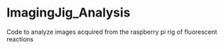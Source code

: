 # ImagingJig_Analysis
Code to analyze images acquired from the raspberry pi rig of fluorescent reactions 
